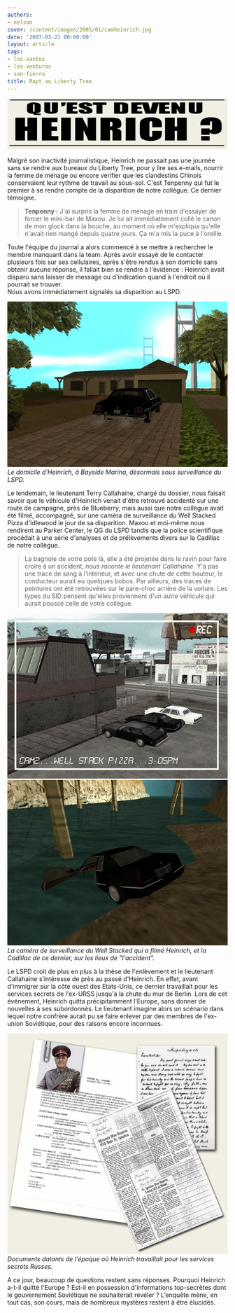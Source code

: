 ```yaml
---
authors:
- nelson
cover: /content/images/2005/01/camheinrich.jpg
date: '2007-03-21 00:00:00'
layout: article
tags:
- los-santos
- las-venturas
- san-fierro
title: Rapt au Liberty Tree
---
```



![](/content/images/2005/01/heinrichtitle.jpg)

Malgré son inactivité journalistique, Heinrich ne passait pas une journée sans se rendre aux bureaux du Liberty Tree, pour y lire ses e-mails, nourrir la femme de ménage ou encore vérifier que les clandestins Chinois conservaient leur rythme de travail au sous-sol. C'est Tenpenny qui fut le premier&nbsp;à se rendre compte de la disparition de notre collègue. Ce dernier témoigne.

> **Tenpenny :** J'ai surpris la femme de ménage en train d'essayer de forcer le mini-bar de Maxou. Je lui ait immédiatement collé le canon de mon glock dans la bouche, au moment où elle m'expliqua qu'elle n'avait rien mangé depuis quatre jours. Ça m'a mis la puce à l'oreille.

Toute l'équipe du journal a alors commencé&nbsp;à se mettre à rechercher le membre manquant dans la team. Après avoir essayé de le contacter plusieurs fois sur ses cellulaires, après s'être rendus à son domicile sans obtenir aucune réponse, il fallait bien se rendre à l'évidence : Heinrich avait disparu sans laisser de message ou d'indication quand à l'endroit où il pourrait se trouver.  
Nous avons immédiatement signalés sa disparition au LSPD.

![Le domicile d'Heinrich, à Bayside Marina, désormais sous surveillance du LSPD.](/content/images/2005/01/heinrichhouse.jpg)
_Le domicile d'Heinrich, à Bayside Marina, désormais sous surveillance du LSPD._

Le lendemain, le lieutenant Terry Callahaine, chargé du dossier, nous faisait savoir que le véhicule d'Heinrich venait d'être retrouvé accidenté sur une route de campagne, près de Blueberry, mais aussi que notre collègue avait été filmé, accompagné, sur une caméra de surveillance du Well Stacked Pizza d'Idlewood le jour de sa disparition. Maxou et moi-même nous rendirent au Parker Center, le QG du LSPD tandis que la police scientifique procédait à une série d'analyses et de prélèvements divers sur la Cadillac de notre collègue.

> La bagnole de votre pote là, elle a été projetée dans le ravin pour faire croire à un accident, _nous raconte le lieutenant Callahaine._ Y'a pas une trace de sang à l’intérieur, et avec une chute de cette hauteur, le conducteur aurait eu quelques bobos. Par ailleurs, des traces de peintures ont été retrouvées sur le pare-choc arrière de la voiture. Les types du SID pensent qu'elles proviennent d'un autre véhicule qui aurait poussé celle de votre collègue.

![](/content/images/2005/01/camheinrich.jpg)
![La caméra de surveillance du Well Stacked qui a filmé Heinrich, et la Cadillac de ce dernier, sur les lieux de "l'accident".](/content/images/2005/01/cadheinrich.jpg)
_La caméra de surveillance du Well Stacked qui a filmé Heinrich, et la Cadillac de ce dernier, sur les lieux de "l'accident"._

Le LSPD croit de plus en plus à la thèse de l'enlèvement et le lieutenant Callahaine s’intéresse de près au passé d'Heinrich. En effet, avant d'immigrer sur la côte ouest des Etats-Unis, ce dernier travaillait pour les services secrets de l'ex-URSS jusqu'à la chute du mur de Berlin. Lors de cet événement, Heinrich quitta précipitamment l'Europe, sans donner de nouvelles à ses subordonnés. Le lieutenant imagine alors un scénario dans lequel notre confrère aurait pu se faire enlever par des membres de l'ex-union Soviétique, pour des raisons encore inconnues.

![Documents datants de l'époque où Heinrich travaillait pour les services secrets Russes.](/content/images/2005/01/heinrichdocs.jpg)
_Documents datants de l'époque où Heinrich travaillait pour les services secrets Russes._

A ce jour, beaucoup de questions restent sans réponses. Pourquoi Heinrich a-t-il quitté l'Europe ? Est-il en possession d'informations top-secrètes dont le gouvernement Soviétique ne souhaiterait révéler ? L’enquête mène, en tout cas, son cours, mais de nombreux mystères restent à être élucidés.